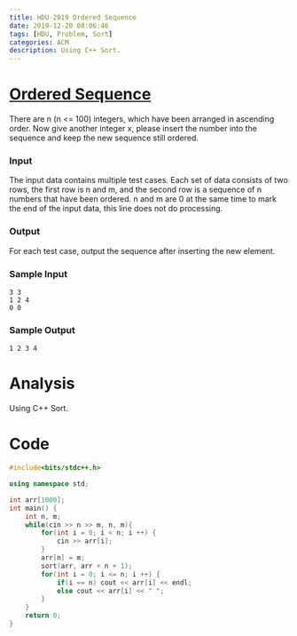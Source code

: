 ```yaml
---
title: HDU-2019 Ordered Sequence
date: 2019-12-20 08:06:46
tags: [HDU, Problem, Sort]
categories: ACM
description: Using C++ Sort.
---
```


# [Ordered Sequence](http://acm.hdu.edu.cn/showproblem.php?pid=2019)

There are n (n <= 100) integers, which have been arranged in ascending order. Now give another integer x, please insert the number into the sequence and keep the new sequence still ordered.

<!--more-->

### Input

The input data contains multiple test cases. Each set of data consists of two rows, the first row is n and m, and the second row is a sequence of n numbers that have been ordered. n and m are 0 at the same time to mark the end of the input data, this line does not do processing.

### Output

For each test case, output the sequence after inserting the new element.

### Sample Input

```
3 3
1 2 4
0 0
```

### Sample Output

```
1 2 3 4
```

# Analysis

Using C++ Sort.

# Code

```c++
#include<bits/stdc++.h>

using namespace std;

int arr[1000];
int main() {
	int n, m;
	while(cin >> n >> m, n, m){
		for(int i = 0; i < n; i ++) {
			cin >> arr[i];
		}
		arr[n] = m;
		sort(arr, arr + n + 1);
		for(int i = 0; i <= n; i ++) {
			if(i == n) cout << arr[i] << endl;
			else cout << arr[i] << " ";
		}
	}
	return 0;
}
```